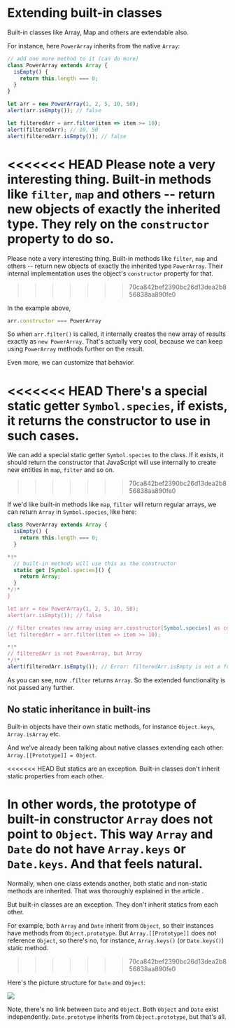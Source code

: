 
# Extending built-in classes

Built-in classes like Array, Map and others are extendable also.

For instance, here `PowerArray` inherits from the native `Array`:

```js run
// add one more method to it (can do more)
class PowerArray extends Array {
  isEmpty() {
    return this.length === 0;
  }
}

let arr = new PowerArray(1, 2, 5, 10, 50);
alert(arr.isEmpty()); // false

let filteredArr = arr.filter(item => item >= 10);
alert(filteredArr); // 10, 50
alert(filteredArr.isEmpty()); // false
```

<<<<<<< HEAD
Please note a very interesting thing. Built-in methods like `filter`, `map` and others -- return new objects of exactly the inherited type. They rely on the `constructor` property to do so.
=======
Please note a very interesting thing. Built-in methods like `filter`, `map` and others -- return new objects of exactly the inherited type `PowerArray`. Their internal implementation uses the object's `constructor` property for that.
>>>>>>> 70ca842bef2390bc26d13dea2b856838aa890fe0

In the example above,
```js
arr.constructor === PowerArray
```

So when `arr.filter()` is called, it internally creates the new array of results exactly as `new PowerArray`.
That's actually very cool, because we can keep using `PowerArray` methods further on the result.

Even more, we can customize that behavior.

<<<<<<< HEAD
There's a special static getter `Symbol.species`, if exists, it returns the constructor to use in such cases.
=======
We can add a special static getter `Symbol.species` to the class. If it exists, it should return the constructor that JavaScript will use internally to create new entities in `map`, `filter` and so on.
>>>>>>> 70ca842bef2390bc26d13dea2b856838aa890fe0

If we'd like built-in methods like `map`, `filter` will return regular arrays, we can return `Array` in `Symbol.species`, like here:

```js run
class PowerArray extends Array {
  isEmpty() {
    return this.length === 0;
  }

*!*
  // built-in methods will use this as the constructor
  static get [Symbol.species]() {
    return Array;
  }
*/!*
}

let arr = new PowerArray(1, 2, 5, 10, 50);
alert(arr.isEmpty()); // false

// filter creates new array using arr.constructor[Symbol.species] as constructor
let filteredArr = arr.filter(item => item >= 10);

*!*
// filteredArr is not PowerArray, but Array
*/!*
alert(filteredArr.isEmpty()); // Error: filteredArr.isEmpty is not a function
```

As you can see, now `.filter` returns `Array`. So the extended functionality is not passed any further.

## No static inheritance in built-ins

Built-in objects have their own static methods, for instance `Object.keys`, `Array.isArray` etc.

And we've already been talking about native classes extending each other: `Array.[[Prototype]] = Object`.

<<<<<<< HEAD
But statics are an exception. Built-in classes don't inherit static properties from each other.

In other words, the prototype of built-in constructor `Array` does not point to `Object`. This way `Array` and `Date` do not have `Array.keys` or `Date.keys`. And that feels natural.
=======
Normally, when one class extends another, both static and non-static methods are inherited. That was thoroughly explained in the article [](info:static-properties-methods#statics-and-inheritance).

But built-in classes are an exception. They don't inherit statics from each other.

For example, both `Array` and `Date` inherit from `Object`, so their instances have methods from `Object.prototype`. But `Array.[[Prototype]]` does not reference `Object`, so there's no, for instance, `Array.keys()` (or `Date.keys()`) static method.
>>>>>>> 70ca842bef2390bc26d13dea2b856838aa890fe0

Here's the picture structure for `Date` and `Object`:

![](object-date-inheritance.svg)

Note, there's no link between `Date` and `Object`. Both `Object` and `Date` exist independently. `Date.prototype` inherits from `Object.prototype`, but that's all.

